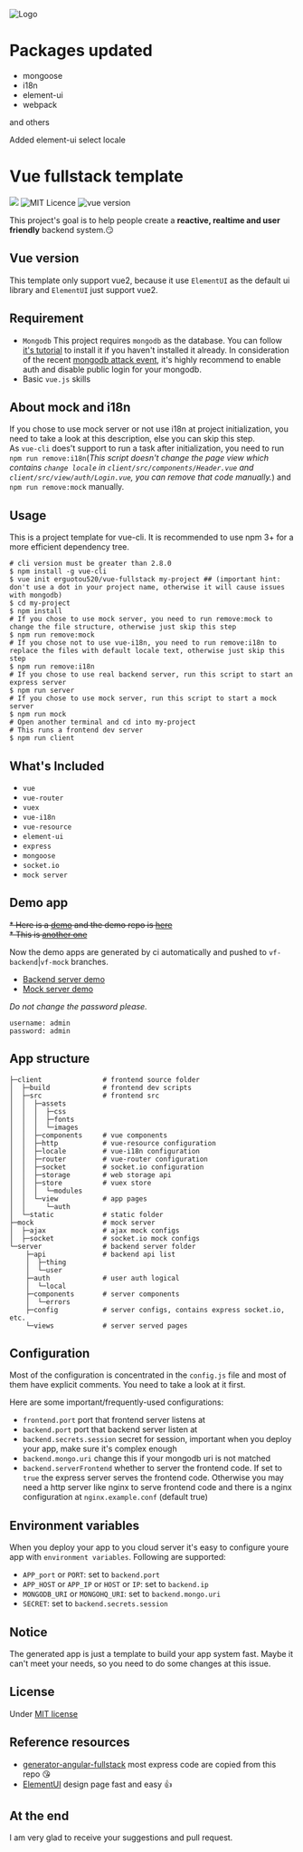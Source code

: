 ![Logo](./assets/images/logo.png)
# Packages updated
- mongoose
- i18n
- element-ui
- webpack

and others

Added element-ui select locale

# Vue fullstack template
![](https://travis-ci.org/erguotou520/vue-fullstack.svg?branch=master)
![MIT Licence](https://badges.frapsoft.com/os/mit/mit.svg?v=103)
![vue version](https://img.shields.io/badge/vue-2.x-brightgreen.svg)

This project's goal is to help people create a **reactive, realtime and user friendly** backend system.:smirk:

## Vue version
This template only support vue2, because it use `ElementUI` as the default ui library and `ElementUI` just support vue2.

## Requirement
- `Mongodb` This project requires `mongodb` as the database. You can follow [it's tutorial](https://docs.mongodb.com/manual/administration/install-community/) to install it if you haven't installed it already. In consideration of the recent [mongodb attack event](https://www.bleepingcomputer.com/news/security/mongodb-apocalypse-is-here-as-ransom-attacks-hit-10-000-servers/), it's highly recommend to enable auth and disable public login for your mongodb.
- Basic `vue.js` skills

## About mock and i18n
If you chose to use mock server or not use i18n at project initialization, you need to take a look at this description, else you can skip this step.  
As `vue-cli` does't support to run a task after initialization, you need to run `npm run remove:i18n`(*This script doesn't change the page view which contains `change locale` in `client/src/components/Header.vue` and `client/src/view/auth/Login.vue`, you can remove that code manually.*) and `npm run remove:mock` manually.

## Usage
This is a project template for vue-cli. It is recommended to use npm 3+ for a more efficient dependency tree.
```shell
# cli version must be greater than 2.8.0
$ npm install -g vue-cli
$ vue init erguotou520/vue-fullstack my-project ## (important hint: don't use a dot in your project name, otherwise it will cause issues with mongodb)
$ cd my-project
$ npm install
# If you chose to use mock server, you need to run remove:mock to change the file structure, otherwise just skip this step
$ npm run remove:mock
# If you chose not to use vue-i18n, you need to run remove:i18n to replace the files with default locale text, otherwise just skip this step
$ npm run remove:i18n
# If you chose to use real backend server, run this script to start an express server
$ npm run server
# If you chose to use mock server, run this script to start a mock server
$ npm run mock
# Open another terminal and cd into my-project
# This runs a frontend dev server
$ npm run client
```

## What's Included
- `vue`
- `vue-router`
- `vuex`
- `vue-i18n`
- `vue-resource`
- `element-ui`
- `express`
- `mongoose`
- `socket.io`
- `mock server`

## Demo app
~~* Here is a [demo](https://vue-fullstack-demo.herokuapp.com) and the demo repo is [here](https://github.com/erguotou520/vue-fullstack-demo)~~  
~~* This is [another one](http://meals.erguotou.me)~~

Now the demo apps are generated by ci automatically and pushed to `vf-backend`|`vf-mock` branches.
- [Backend server demo](https://vf-backend.herokuapp.com)
- [Mock server demo](https://vf-mock.herokuapp.com/)

*Do not change the password please.*
```
username: admin
password: admin
```

## App structure
```
├─client               # frontend source folder
│  ├─build             # frontend dev scripts
│  ├─src               # frontend src
│  │  ├─assets
│  │  │  ├─css
│  │  │  ├─fonts
│  │  │  └─images
│  │  ├─components     # vue components
│  │  ├─http           # vue-resource configuration
│  │  ├─locale         # vue-i18n configuration
│  │  ├─router         # vue-router configuration
│  │  ├─socket         # socket.io configuration
│  │  ├─storage        # web storage api
│  │  ├─store          # vuex store
│  │  │  └─modules
│  │  └─view           # app pages
│  │     └─auth
│  └─static            # static folder
├─mock                 # mock server
│  ├─ajax              # ajax mock configs
│  ├─socket            # socket.io mock configs
└─server               # backend server folder
    ├─api              # backend api list
    │  ├─thing
    │  └─user
    ├─auth             # user auth logical
    │  └─local
    ├─components       # server components
    │  └─errors
    ├─config           # server configs, contains express socket.io, etc.
    └─views            # server served pages
```

## Configuration
Most of the configuration is concentrated in the `config.js` file and most of them have explicit comments. You need to take a look at it first.

Here are some important/frequently-used configurations:
- `frontend.port` port that frontend server listens at
- `backend.port` port that backend server listen at
- `backend.secrets.session` secret for session, important when you deploy your app, make sure it's complex enough
- `backend.mongo.uri` change this if your mongodb uri is not matched
- `backend.serverFrontend` whether to server the frontend code. If set to `true` the express server serves the frontend code. Otherwise you may need a http server like nginx to serve frontend code and there is a nginx configuration at `nginx.example.conf` (default true)

## Environment variables
When you deploy your app to you cloud server it's easy to configure youre app with `environment variables`. Following are supported:  
- `APP_port` or `PORT`: set to `backend.port`
- `APP_HOST` or `APP_IP` or `HOST` or `IP`: set to `backend.ip`
- `MONGODB_URI` or `MONGOHQ_URI`: set to `backend.mongo.uri`
- `SECRET`: set to `backend.secrets.session`

## Notice
The generated app is just a template to build your app system fast. Maybe it can't meet your needs, so you need to do some changes at this issue.

## License
Under [MIT license](./LICENSE)

## Reference resources
- [generator-angular-fullstack](https://github.com/angular-fullstack/generator-angular-fullstack) most express code are copied from this repo :kissing_heart:
- [ElementUI](http://element.eleme.io/) design page fast and easy :+1:

## At the end
I am very glad to receive your suggestions and pull request.
